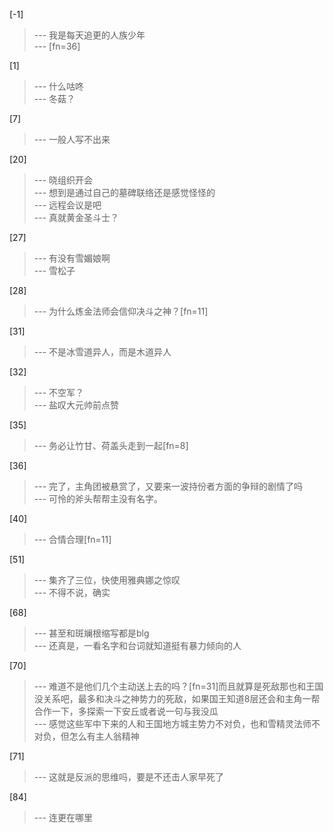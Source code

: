 
[-1] 
>--- 我是每天追更的人族少年<br>
>--- [fn=36]<br>

[1] 
>--- 什么咕咚<br>
>--- 冬菇？<br>

[7] 
>--- 一般人写不出来<br>

[20] 
>--- 晓组织开会<br>
>--- 想到是通过自己的墓碑联络还是感觉怪怪的<br>
>--- 远程会议是吧<br>
>--- 真就黄金圣斗士？<br>

[27] 
>--- 有没有雪媚娘啊<br>
>--- 雪松子<br>

[28] 
>--- 为什么炼金法师会信仰决斗之神？[fn=11]<br>

[31] 
>--- 不是冰雪道异人，而是木道异人<br>

[32] 
>--- 不空军？<br>
>--- 盐叹大元帅前点赞<br>

[35] 
>--- 务必让竹甘、荷盖头走到一起[fn=8]<br>

[36] 
>--- 完了，主角团被悬赏了，又要来一波持份者方面的争辩的剧情了吗<br>
>--- 可怜的斧头帮帮主没有名字。<br>

[40] 
>--- 合情合理[fn=11]<br>

[51] 
>--- 集齐了三位，快使用雅典娜之惊叹<br>
>--- 不得不说，确实<br>

[68] 
>--- 甚至和斑斓根缩写都是blg<br>
>--- 还真是，一看名字和台词就知道挺有暴力倾向的人<br>

[70] 
>--- 难道不是他们几个主动送上去的吗？[fn=31]而且就算是死敌那也和王国没关系吧，最多和决斗之神势力的死敌，如果国王知道8层还会和主角一帮合作一下，多探索一下安丘或者说一句与我没瓜<br>
>--- 感觉这些军中下来的人和王国地方城主势力不对负，也和雪精灵法师不对负，但怎么有主人翁精神<br>

[71] 
>--- 这就是反派的思维吗，要是不还击人家早死了<br>

[84] 
>--- 连更在哪里<br>
